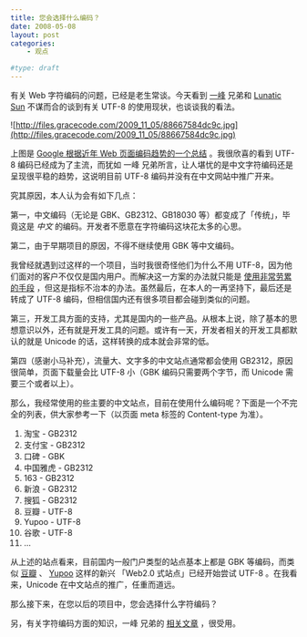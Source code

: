 ```yaml
---
title: 您会选择什么编码？
date: 2008-05-08
layout: post
categories:
    - 观点

#type: draft
---
```


有关 Web 字符编码的问题，已经是老生常谈。今天看到  [一峰](http://www.ruanyifeng.com/blog/2008/05/growth_of_utf-8_on_the_web.html)  兄弟和  [Lunatic Sun](http://www.lunaticsun.com/article/utf8-gb2312)  不谋而合的谈到有关 UTF-8 的使用现状，也谈谈我的看法。

![http://files.gracecode.com/2009_11_05/88667584dc9c.jpg](http://files.gracecode.com/2009_11_05/88667584dc9c.jpg)

上图是  [Google 根据近年 Web 页面编码趋势的一个总结](http://www.w3.org/QA/2008/05/utf8-web-growth.html) 。我很欣喜的看到 UTF-8 编码已经成为了主流，而犹如 一峰 兄弟所言，让人堪忧的是中文字符编码还是呈现很平稳的趋势，这说明目前 UTF-8 编码并没有在中文网站中推广开来。

究其原因，本人认为会有如下几点：

第一，中文编码（无论是 GBK、GB2312、GB18030 等）都变成了「传统」，毕竟这是 _中文_ 的编码。开发者不愿意在字符编码这块花太多的心思。

第二，由于早期项目的原因，不得不继续使用 GBK 等中文编码。

我曾经就遇到过这样的一个项目，当时我很奇怪他们为什么不用 UTF-8，因为他们面对的客户不仅仅是国内用户。而解决这一方案的办法就只能是 [使用非常劳累的手段]({{site.urls}}/posts/595/) ，但这是指标不治本的办法。虽然最后，在本人的一再坚持下，最后还是转成了 UTF-8 编码，但相信国内还有很多项目都会碰到类似的问题。

第三，开发工具方面的支持，尤其是国内的一些产品。从根本上说，除了基本的思想意识以外，还有就是开发工具的问题。或许有一天，开发者相关的开发工具都默认的就是 Unicode 的话，这样转换的成本就会非常的低。

第四（感谢小马补充），流量大、文字多的中文站点通常都会使用 GB2312，原因很简单，页面下载量会比 UTF-8 小（GBK 编码只需要两个字节，而 Unicode 需要三个或者以上）。

那么，我经常使用的些主要的中文站点，目前在使用什么编码呢？下面是一个不完全的列表，供大家参考一下（以页面 meta 标签的 Content-type 为准）。

1. 淘宝 - GB2312
2. 支付宝 - GB2312
3. 口碑 - GBK
4. 中国雅虎 - GB2312
5. 163 - GB2312
6. 新浪 - GB2312
7. 搜狐 - GB2312
8. 豆瓣 - UTF-8
9. Yupoo - UTF-8
10. 谷歌 - UTF-8
11. ...

从上述的站点看来，目前国内一般门户类型的站点基本上都是 GBK 等编码，而类似  [豆瓣]({{site.urls}}/posts/675/) 、 [Yupoo]({{site.urls}}/posts/375/)  这样的新兴 「Web2.0 式站点」已经开始尝试 UTF-8 。在我看来，Unicode 在中文站点的推广，任重而道远。

那么接下来，在您以后的项目中，您会选择什么字符编码？

另，有关字符编码方面的知识，一峰 兄弟的 [相关文章](http://www.ruanyifeng.com/blog/2007/10/ascii_unicode_and_utf-8.html) ，很受用。
